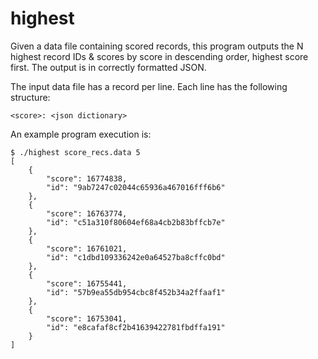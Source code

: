 # highest

Given a data file containing scored records, this program outputs the N highest record IDs & scores by score in descending order, highest score first. The output is in correctly formatted JSON.

The input data file has a record per line. Each line has the following structure:
```
<score>: <json dictionary>
```

An example program execution is:

```
$ ./highest score_recs.data 5
[
    {
        "score": 16774838,
        "id": "9ab7247c02044c65936a467016fff6b6"
    },
    {
        "score": 16763774,
        "id": "c51a310f80604ef68a4cb2b83bffcb7e"
    },
    {
        "score": 16761021,
        "id": "c1dbd109336242e0a64527ba8cffc0bd"
    },
    {
        "score": 16755441,
        "id": "57b9ea55db954cbc8f452b34a2ffaaf1"
    },
    {
        "score": 16753041,
        "id": "e8cafaf8cf2b41639422781fbdffa191"
    }
]
```
